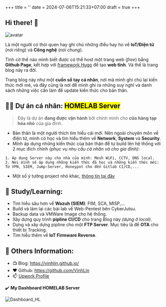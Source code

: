 +++
title = ''
date = 2024-07-06T15:21:33+07:00
draft = true
+++

## Hi there! 👋

<img class="avatar" src="../image.jfif" alt="avatar">

Là một người có thói quen hay ghi chú những điều hay ho về **IoT/Điện tử** (*nói riêng*) và **Công nghệ** (*nói chung*).

Tình cờ thế nào mình biết được có thể host một trang web (*free*) bằng **Github Page**, kết hợp với [framework Hugo](https://gohugo.io/) để tạo **web tĩnh**. Và thế là trang blog này ra đời.

Trang blog này như một **cuốn sổ tay cá nhân**, nơi mà mình ghi chú lại kiến thức mới mẻ, và đây cũng là nơi để mình ghi ra những suy nghĩ và danh sách những việc cần làm để update kiến thức cho bản thân.

## 👨‍💻 Dự án cá nhân: <mark>HOMELAB Server</mark>
> Đây là dự án **đang được vận hành** bởi chính mình cho **cửa hàng tạp hóa nhỏ** của gia đình. </br>

- Bản thân là một người thích tìm hiểu cái mới. Nên ngoài chuyên môn về điện tử, mình có học và tìm hiểu thêm về **Network**, **System** và **Security**.
- Mình áp dụng những kiến thức của bản thân để tự build lên hệ thống với 2 mục đích chính *(phục vụ nhu cầu cá nhân và cho gia đình)*:
```
1. Áp dụng Server này cho nhà của mình: Mesh WiFi, CCTV, DNS local.
2. Nơi mình sẽ áp dụng những kiến thức đã học và những kiến thức mới: Từ VPN, SIEM, Jump-Server, Honeypot cho đến Gitlab CI/CD,...
```
- Một số ý tưởng project nhỏ khác, [thông tin tại đây](https://blog.vinhld-homelab.io.vn/posts/others/y_tuong_project/)

## 🔭 Study/Learning:
- Tìm hiểu sâu hơn về **Wazuh (SIEM)**: FIM, SCA, MISP,... 
- Build và làm lại các bài lab về Web-Pentest bên CyberJutsu.
- Backup data và VMWare Image cho hệ thống.
- Xây dựng quy trình **pipline CI/CD** cho trang Blog này *(dựng ở local)*.
- Dựng và xây dựng pipline cho một **FTP Server**. Mục tiêu là để **OTA** cho thiết bị Tracking.
- Tìm hiểu thêm về **IoT Firmware Reverse**.

## 💬 Others Information:
- 📺 Blog: https://vinhlin.github.io/
- ❤️ Github: https://github.com/VinhLin
- 📫 [Upwork Profile](https://www.upwork.com/freelancers/~017704277080c06f28?mp_source=share)

✔️ **My Dashboard HOMELAB Server**

![Dashboard_HL](/image/Dashboard_HOMELAB.png)



